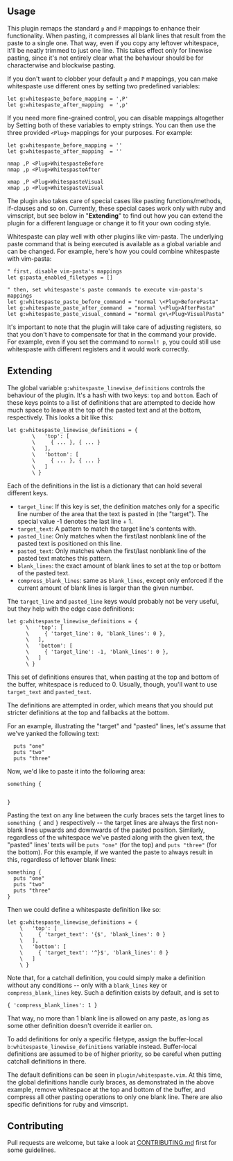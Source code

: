 ## Usage

This plugin remaps the standard `p` and `P` mappings to enhance their functionality. When pasting, it compresses all blank lines that result from the paste to a single one. That way, even if you copy any leftover whitespace, it'll be neatly trimmed to just one line. This takes effect only for linewise pasting, since it's not entirely clear what the behaviour should be for characterwise and blockwise pasting.

If you don't want to clobber your default `p` and `P` mappings, you can make whitespaste use different ones by setting two predefined variables:

``` vim
let g:whitespaste_before_mapping = ',P'
let g:whitespaste_after_mapping  = ',p'
```

If you need more fine-grained control, you can disable mappings altogether by Setting both of these variables to empty strings. You can then use the three provided `<Plug>` mappings for your purposes. For example:

``` vim
let g:whitespaste_before_mapping = ''
let g:whitespaste_after_mapping  = ''

nmap ,P <Plug>WhitespasteBefore
nmap ,p <Plug>WhitespasteAfter

xmap ,P <Plug>WhitespasteVisual
xmap ,p <Plug>WhitespasteVisual
```

The plugin also takes care of special cases like pasting functions/methods, if-clauses and so on. Currently, these special cases work only with ruby and vimscript, but see below in "**Extending**" to find out how you can extend the plugin for a different language or change it to fit your own coding style.

Whitespaste can play well with other plugins like vim-pasta. The underlying paste command that is being executed is available as a global variable and can be changed. For example, here's how you could combine whitespaste with vim-pasta:

``` vim
" first, disable vim-pasta's mappings
let g:pasta_enabled_filetypes = []

" then, set whitespaste's paste commands to execute vim-pasta's mappings
let g:whitespaste_paste_before_command = "normal \<Plug>BeforePasta"
let g:whitespaste_paste_after_command  = "normal \<Plug>AfterPasta"
let g:whitespaste_paste_visual_command = "normal gv\<Plug>VisualPasta"
```

It's important to note that the plugin will take care of adjusting registers, so that you don't have to compensate for that in the command your provide. For example, even if you set the command to `normal! p`, you could still use whitespaste with different registers and it would work correctly.

## Extending

The global variable `g:whitespaste_linewise_definitions` controls the behaviour of the plugin. It's a hash with two keys: `top` and `bottom`. Each of these keys points to a list of definitions that are attempted to decide how much space to leave at the top of the pasted text and at the bottom, respectively. This looks a bit like this:

``` vim
let g:whitespaste_linewise_definitions = {
        \   'top': [
        \     { ... }, { ... }
        \   ],
        \   'bottom': [
        \     { ... }, { ... }
        \   ]
        \ }
```

Each of the definitions in the list is a dictionary that can hold several different keys.

- `target_line`: If this key is set, the definition matches only for a specific line number of the area that the text is pasted in (the "target"). The special value -1 denotes the last line + 1.
- `target_text`: A pattern to match the target line's contents with.
- `pasted_line`: Only matches when the first/last nonblank line of the pasted text is positioned on this line.
- `pasted_text`: Only matches when the first/last nonblank line of the pasted text matches this pattern.
- `blank_lines`: the exact amount of blank lines to set at the top or bottom of the pasted text.
- `compress_blank_lines`: same as `blank_lines`, except only enforced if the current amount of blank lines is larger than the given number.

The `target_line` and `pasted_line` keys would probably not be very useful,
but they help with the edge case definitions:

``` vim
let g:whitespaste_linewise_definitions = {
      \   'top': [
      \     { 'target_line': 0, 'blank_lines': 0 },
      \   ],
      \   'bottom': [
      \     { 'target_line': -1, 'blank_lines': 0 },
      \   ]
      \ }
```

This set of definitions ensures that, when pasting at the top and bottom of the buffer, whitespace is reduced to 0. Usually, though, you'll want to use `target_text` and `pasted_text`.

The definitions are attempted in order, which means that you should put stricter definitions at the top and fallbacks at the bottom.

For an example, illustrating the "target" and "pasted" lines, let's assume that we've yanked the following text:

``` vim
  puts "one"
  puts "two"
  puts "three"
```

Now, we'd like to paste it into the following area:

``` vim
something {


}
```

Pasting the text on any line between the curly braces sets the target lines to `something {` and `}` respectively -- the target lines are always the first non-blank lines upwards and downwards of the pasted position. Similarly, regardless of the whitespace we've pasted along with the given text, the "pasted" lines' texts will be `puts "one"` (for the top) and `puts "three"` (for the bottom). For this example, if we wanted the paste to always result in this, regardless of leftover blank lines:

``` vim
something {
  puts "one"
  puts "two"
  puts "three"
}
```

Then we could define a whitespaste definition like so:

``` vim
let g:whitespaste_linewise_definitions = {
    \   'top': [
    \     { 'target_text': '{$', 'blank_lines': 0 }
    \   ],
    \   'bottom': [
    \     { 'target_text': '^}$', 'blank_lines': 0 }
    \   ]
    \ }
```

Note that, for a catchall definition, you could simply make a definition without any conditions -- only with a `blank_lines` key or `compress_blank_lines` key. Such a definition exists by default, and is set to

``` vim
{ 'compress_blank_lines': 1 }
```

That way, no more than 1 blank line is allowed on any paste, as long as some other definition doesn't override it earlier on.

To add definitions for only a specific filetype, assign the buffer-local `b:whitespaste_linewise_definitions` variable instead. Buffer-local definitions are assumed to be of higher priority, so be careful when putting catchall definitions in there.

The default definitions can be seen in `plugin/whitespaste.vim`. At this time, the global definitions handle curly braces, as demonstrated in the above example, remove whitespace at the top and bottom of the buffer, and compress all other pasting operations to only one blank line. There are also specific definitions for ruby and vimscript.

## Contributing

Pull requests are welcome, but take a look at [CONTRIBUTING.md](https://github.com/AndrewRadev/whitespaste.vim/blob/master/CONTRIBUTING.md) first for some guidelines.
